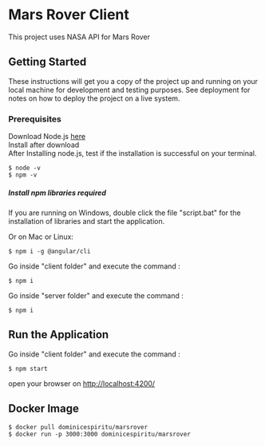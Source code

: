 
# Mars Rover Client

This project uses NASA API for Mars Rover

## Getting Started

These instructions will get you a copy of the project up and running on your local machine for development and testing purposes. See deployment for notes on how to deploy the project on a live system.

### Prerequisites

Download Node.js [here](https://nodejs.org/en/download/)
<br />
Install after download
<br />
After Installing node.js, test if the installation is successful on your terminal.

```
$ node -v
$ npm -v
```

##### Install npm libraries required


If you are running on Windows, double click the file "script.bat" for the installation of libraries and start the application.

Or on Mac or Linux:

```
$ npm i -g @angular/cli
```

Go inside "client folder" and execute the command :

```
$ npm i
```

Go inside "server folder" and execute the command :

```
$ npm i
```

## Run the Application

Go inside "client folder" and execute the command :

```
$ npm start
```

open your browser on [http://localhost:4200/](http://localhost:4200/)

## Docker Image

```
$ docker pull dominicespiritu/marsrover
$ docker run -p 3000:3000 dominicespiritu/marsrover
```
